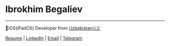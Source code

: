 # Ibrokhim Begaliev

---
iOS(iPadOS) Developer  from  [Uzbekistan🇺🇿](https://en.wikipedia.org/wiki/Uzbekistan)


[Resume](https://github.com/ibegaliev/AboutMySelf) |
[LinkedIn](https://www.linkedin.com/in/ibegaliev/) |
[Email](mailto:ibrohimbek2048@gmail.com) |
[Telegram](https://t.me/ibegalievblogi)
